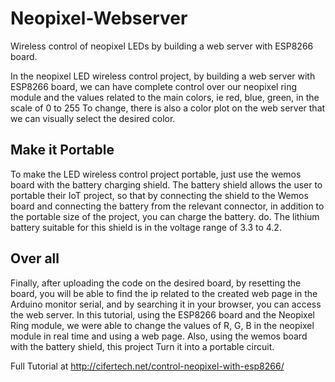 # Neopixel-Webserver
Wireless control of neopixel LEDs by building a web server with ESP8266 board.

In the neopixel LED wireless control project, by building a web server with ESP8266 board, we can have complete control over our neopixel ring module and the values related to the main colors, ie red, blue, green, in the scale of 0 to 255 To change, there is also a color plot on the web server that we can visually select the desired color.

## Make it Portable
To make the LED wireless control project portable, just use the wemos board with the battery charging shield. The battery shield allows the user to portable their IoT project, so that by connecting the shield to the Wemos board and connecting the battery from the relevant connector, in addition to the portable size of the project, you can charge the battery. do. The lithium battery suitable for this shield is in the voltage range of 3.3 to 4.2.

## Over all
Finally, after uploading the code on the desired board, by resetting the board, you will be able to find the ip related to the created web page in the Arduino monitor serial, and by searching it in your browser, you can access the web server. In this tutorial, using the ESP8266 board and the Neopixel Ring module, we were able to change the values of R, G, B in the neopixel module in real time and using a web page. Also, using the wemos board with the battery shield, this project Turn it into a portable circuit.

Full Tutorial at http://cifertech.net/control-neopixel-with-esp8266/
